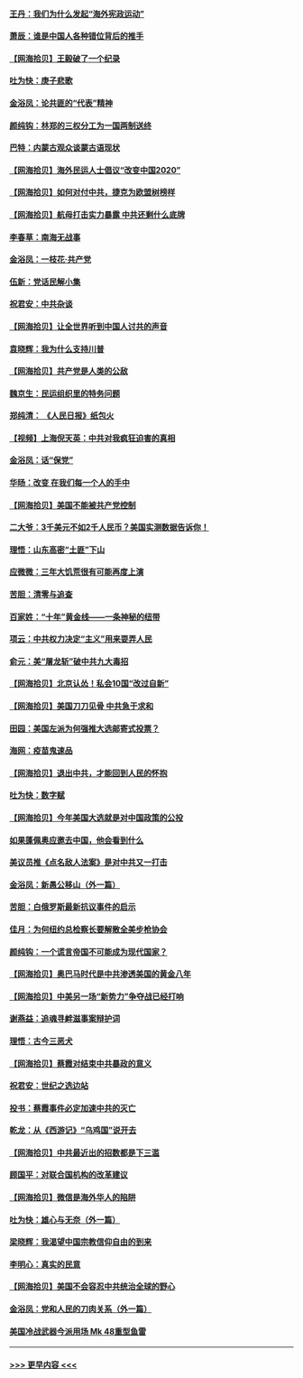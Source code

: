 #### [王丹：我们为什么发起“海外宪政运动”](../pages/nsc993/n12380286.md?t=09050451) 
#### [萧辰：谁是中国人各种错位背后的推手](../pages/nsc993/n12379800.md?t=09050451) 
#### [【网海拾贝】王毅破了一个纪录](../pages/nsc993/n12379251.md?t=09050451) 
#### [吐为快：庚子悲歌](../pages/nsc993/n12378821.md?t=09050451) 
#### [金浴凤：论共匪的“代表”精神](../pages/nsc993/n12377546.md?t=09050451) 
#### [颜纯钩：林郑的三权分工为一国两制送终](../pages/nsc993/n12377306.md?t=09050451) 
#### [巴特：内蒙古观众谈蒙古语现状](../pages/nsc993/n12376923.md?t=09050451) 
#### [【网海拾贝】海外民运人士倡议“改变中国2020”](../pages/nsc993/n12376682.md?t=09050451) 
#### [【网海拾贝】如何对付中共，捷克为欧盟树榜样](../pages/nsc993/n12374209.md?t=09050451) 
#### [【网海拾贝】航母打击实力暴露 中共还剩什么底牌](../pages/nsc993/n12371825.md?t=09050451) 
#### [李春草：南海无战事](../pages/nsc993/n12371159.md?t=09050451) 
#### [金浴凤：一枝花·共产党](../pages/nsc993/n12368757.md?t=09050451) 
#### [伍新：党话民解小集](../pages/nsc993/n12366907.md?t=09050451) 
#### [祝君安：中共杂谈](../pages/nsc993/n12366076.md?t=09050451) 
#### [【网海拾贝】让全世界听到中国人讨共的声音](../pages/nsc993/n12365569.md?t=09050451) 
#### [袁晓辉：我为什么支持川普](../pages/nsc993/n12362670.md?t=09050451) 
#### [【网海拾贝】共产党是人类的公敌](../pages/nsc993/n12363182.md?t=09050451) 
#### [魏京生：民运组织里的特务问题](../pages/nsc993/n12363010.md?t=09050451) 
#### [郑纯清： 《人民日报》纸包火](../pages/nsc993/n12362706.md?t=09050451) 
#### [【视频】上海倪天英：中共对我疯狂迫害的真相](../pages/nsc993/n12356341.md?t=09050451) 
#### [金浴凤：话“保党”](../pages/nsc993/n12361867.md?t=09050451) 
#### [华旸：改变 在我们每一个人的手中](../pages/nsc993/n12361774.md?t=09050451) 
#### [【网海拾贝】美国不能被共产党控制](../pages/nsc993/n12360271.md?t=09050451) 
#### [二大爷：3千美元不如2千人民币？美国实测数据告诉你！](../pages/nsc993/n12358563.md?t=09050451) 
#### [理悟：山东高密“土匪”下山](../pages/nsc993/n12358535.md?t=09050451) 
#### [应微微：三年大饥荒很有可能再度上演](../pages/nsc993/n12358523.md?t=09050451) 
#### [苦胆：清零与追查](../pages/nsc993/n12358501.md?t=09050451) 
#### [百家姓：“十年”黄金线——一条神秘的纽带](../pages/nsc993/n12358319.md?t=09050451) 
#### [项云：中共权力决定“主义”用来耍弄人民](../pages/nsc993/n12358172.md?t=09050451) 
#### [俞元：美“屠龙斩”破中共九大毒招](../pages/nsc993/n12357822.md?t=09050451) 
#### [【网海拾贝】北京认怂！私会10国“改过自新”](../pages/nsc993/n12357784.md?t=09050451) 
#### [【网海拾贝】美国刀刀见骨 中共急于求和](../pages/nsc993/n12355511.md?t=09050451) 
#### [田园：美国左派为何强推大选邮寄式投票？](../pages/nsc993/n12352963.md?t=09050451) 
#### [海网：疫苗鬼速品](../pages/nsc993/n12354438.md?t=09050451) 
#### [【网海拾贝】退出中共，才能回到人民的怀抱](../pages/nsc993/n12352634.md?t=09050451) 
#### [吐为快：数字赋](../pages/nsc993/n12352317.md?t=09050451) 
#### [【网海拾贝】今年美国大选就是对中国政策的公投](../pages/nsc993/n12350973.md?t=09050451) 
#### [如果蓬佩奥应邀去中国，他会看到什么](../pages/nsc993/n12350945.md?t=09050451) 
#### [美议员推《点名敌人法案》是对中共又一打击](../pages/nsc993/n12350765.md?t=09050451) 
#### [金浴凤：新愚公移山（外一篇）](../pages/nsc993/n12350253.md?t=09050451) 
#### [苦胆：白俄罗斯最新抗议事件的启示](../pages/nsc993/n12349989.md?t=09050451) 
#### [佳月：为何纽约总检察长要解散全美步枪协会](../pages/nsc993/n12349939.md?t=09050451) 
#### [颜纯钩：一个谎言帝国不可能成为现代国家？](../pages/nsc993/n12349898.md?t=09050451) 
#### [【网海拾贝】奥巴马时代是中共渗透美国的黄金八年](../pages/nsc993/n12349284.md?t=09050451) 
#### [【网海拾贝】中美另一场“新势力”争夺战已经打响](../pages/nsc993/n12346998.md?t=09050451) 
#### [谢燕益：追魂寻衅滋事案辩护词](../pages/nsc993/n12346892.md?t=09050451) 
#### [理悟：古今三恶犬](../pages/nsc993/n12345190.md?t=09050451) 
#### [【网海拾贝】蔡霞对结束中共暴政的意义](../pages/nsc993/n12344263.md?t=09050451) 
#### [祝君安：世纪之选边站](../pages/nsc993/n12342382.md?t=09050451) 
#### [投书：蔡霞事件必定加速中共的灭亡](../pages/nsc993/n12341881.md?t=09050451) 
#### [乾龙：从《西游记》“乌鸡国”说开去](../pages/nsc993/n12341690.md?t=09050451) 
#### [【网海拾贝】中共最近出的招数都是下三滥](../pages/nsc993/n12341593.md?t=09050451) 
#### [顾国平：对联合国机构的改革建议](../pages/nsc993/n12339928.md?t=09050451) 
#### [【网海拾贝】微信是海外华人的陷阱](../pages/nsc993/n12338868.md?t=09050451) 
#### [吐为快：雄心与无奈（外一篇）](../pages/nsc993/n12338132.md?t=09050451) 
#### [梁晓辉：我渴望中国宗教信仰自由的到来](../pages/nsc993/n12336657.md?t=09050451) 
#### [李明心：真实的民意](../pages/nsc993/n12336089.md?t=09050451) 
#### [【网海拾贝】美国不会容忍中共统治全球的野心](../pages/nsc993/n12336063.md?t=09050451) 
#### [金浴凤：党和人民的刀肉关系（外一篇）](../pages/nsc993/n12335834.md?t=09050451) 
#### [美国冷战武器今派用场 Mk 48重型鱼雷](../pages/nsc993/n12335354.md?t=09050451) 

----
#### [ >>> 更早内容 <<< ](../indexes/nsc993-earlier.md)
